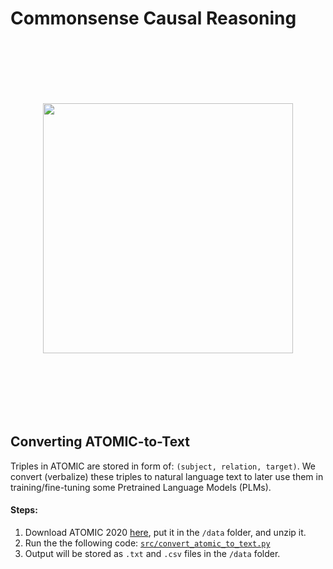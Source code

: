 # Commonsense Causal Reasoning

<p align="center">
  <img src='data/method.png' width='400' height='400' style="vertical-align:middle;margin:100px 50px">
</p>

## Converting ATOMIC-to-Text
Triples in ATOMIC are stored in form of: `(subject, relation, target)`. We convert (verbalize) these triples to natural language text to later use them in training/fine-tuning some Pretrained Language Models (PLMs).
#### Steps:
1. Download ATOMIC 2020 [here](https://allenai.org/data/atomic-2020), put it in the `/data` folder, and unzip it.
2. Run the the following code: [`src/convert_atomic_to_text.py`](https://github.com/phosseini/causal-reasoning/blob/main/src/convert_atomic_to_text.py)
3. Output will be stored as `.txt` and `.csv` files in the `/data` folder.
